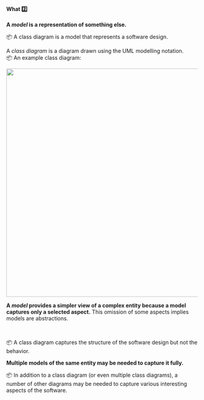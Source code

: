 <link rel="stylesheet" href="{{baseUrl}}/css/textbook.css">

<div class="website-content">

<div id="title">

#### What :two:

</div>

<div id="body">

**A _model_ is a representation of something else.** 

<tip-box> 

:package: A <trigger trigger="click" for="modal:modellingIntro-classDiagram">class diagram</trigger> is a model that represents a software design.

<!-- TODO: give non-software examples -->

</tip-box>

<modal large title="Class diagrams" id="modal:modellingIntro-classDiagram">

A _class diagram_ is a diagram drawn using the UML modelling notation.<br>
:package: An example class diagram:<br>
  
<img src="{{baseUrl}}/uml/classDiagrams/introduction/what/images/classDiagramExample1.png" width="600" />

</modal>

**A _model_ provides a simpler view of a complex entity because a model captures only a selected aspect.** This omission of some aspects implies models are <trigger trigger="click" for="modal:modellingIntro-abstraction">abstractions</trigger>.

<modal large title="%%Textbook &raquo;%%" id="modal:modellingIntro-abstraction">
  <include src="../../../../book/designFundamentals/abstraction/what/full.md"/>
</modal>

<tip-box> 

:package: A class diagram captures the structure of the software design but not the behavior.

</tip-box>

**Multiple models of the same entity may be needed to capture it fully.** 

<tip-box> 

:package: In addition to a class diagram (or even multiple class diagrams), a number of other diagrams may be needed to capture various interesting aspects of the software.

</tip-box>

</div>

<div id="extras">
</div>

</div>
